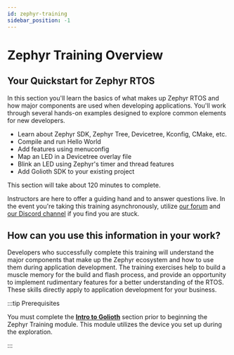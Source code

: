 ```yaml
---
id: zephyr-training
sidebar_position: -1
---
```


# Zephyr Training Overview

## Your Quickstart for Zephyr RTOS

In this section you'll learn the basics of what makes up Zephyr RTOS and how
major components are used when developing applications. You'll work through
several hands-on examples designed to explore common elements for new developers.

* Learn about Zephyr SDK, Zephyr Tree, Devicetree, Kconfig, CMake, etc.
* Compile and run Hello World
* Add features using menuconfig
* Map an LED in a Devicetree overlay file
* Blink an LED using Zephyr's timer and thread features
* Add Golioth SDK to your existing project

This section will take about 120 minutes to complete.

Instructors are here to offer a guiding hand and to answer questions live. In
the event you're taking this training asynchronously, utilize [our
forum](https://forum.golioth.io) and [our Discord
channel](https://golioth.io/discord) if you find you are stuck.

## How can you use this information in your work?

Developers who successfully complete this training will understand the major
components that make up the Zephyr ecosystem and how to use them during
application development. The training exercises help to build a muscle memory
for the build and flash process, and provide an opportunity to implement
rudimentary features for a better understanding of the RTOS. These skills
directly apply to application development for your business.

:::tip Prerequisites

You must complete the [**Intro to Golioth**](/docs/golioth-exploration) section
prior to beginning the Zephyr Training module. This module utilizes the device
you set up during the exploration.

:::


